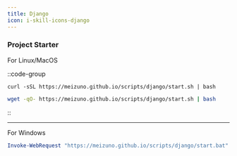 ```yaml
---
title: Django
icon: i-skill-icons-django
---
```


### Project Starter

For Linux/MacOS

::code-group
```shell [curl]
curl -sSL https://meizuno.github.io/scripts/django/start.sh | bash
```

```bash [wget]
wget -qO- https://meizuno.github.io/scripts/django/start.sh | bash
```
::

---

For Windows

```powershell [powershell]
Invoke-WebRequest "https://meizuno.github.io/scripts/django/start.bat" -OutFile "$env:TEMP\start.bat"; cmd.exe /c "$env:TEMP\start.bat"
```
